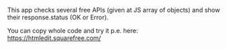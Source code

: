 This app checks several free APIs (given at JS array of objects) and show their response.status (OK or Error).

You can copy whole code and try it p.e. here: https://htmledit.squarefree.com/
